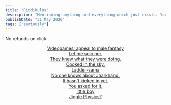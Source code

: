 ```yaml
---
title: "Riddikulus"
description: "Mentioning anything and everything which just exists. You may or may not find it funny. No refunds on this click. Also recommendations are welcome."
publishDate: "31 May 2020"
tags: ["seriously"]
---
```

<script defer src="https://cloud.umami.is/script.js" data-website-id="d8126afa-dc93-427c-a836-8e92a8586a7d"></script>

No refunds on click.
<br>
<p style="text-align: center;">
  <a href="https://youtu.be/G4cP7vR74fQ?si=V8LCVD7ATl0H8ywQ" target="_blank">Videogames' appeal to male fantasy</a><br>
  <a href="https://youtu.be/0fckxZwX4Hs" target="_blank">Let me solo her.</a><br>
  <a href="https://www.youtube.com/watch?v=A2KN9-xgGjA" target="_blank">They knew what they were doing.</a><br>
  <a href="https://youtu.be/FOaGhE_sejI" target="_blank">Cooked in the sky.</a><br>
  <a href="https://youtu.be/NiEMcjSQOzg" target="_blank">Ladder-sama</a><br>
  <a href="https://youtu.be/hK85U-tVMmA" target="_blank">No one knows about Jharkhand.</a><br>
  <a href="https://youtu.be/PbSYX1Lc0vI" target="_blank">It hasn't kicked in yet.</a><br>
  <a href="https://www.youtube.com/watch?v=PvTBLxpX0Fk" target="_blank">You asked for it.</a><br>
  <a href="https://youtu.be/98WhGgEjhHg?si=oieZvHcp6W3Czh5g" target="_blank">little boy</a><br>
  <a href="https://www.youtube.com/watch?v=dCFGKE5Ja-Q" target="_blank">Jiggle Physics?</a>
</p>

